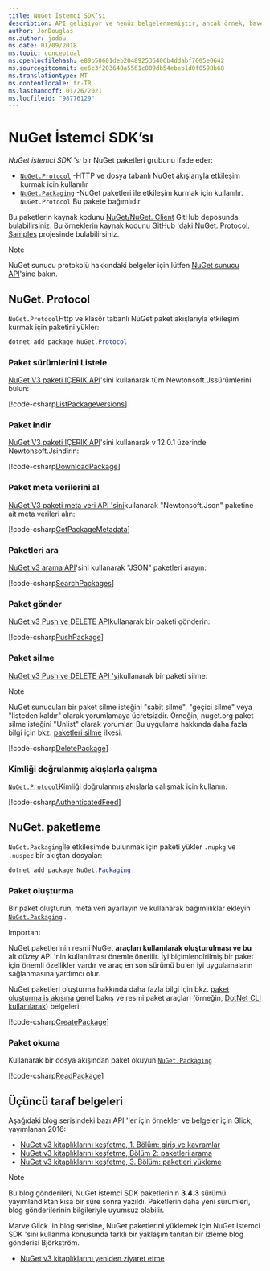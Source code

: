 ```yaml
---
title: NuGet İstemci SDK’sı
description: API gelişiyor ve henüz belgelenmemiştir, ancak örnek, bave Glick 'in blogundan bulunabilir.
author: JonDouglas
ms.author: jodou
ms.date: 01/09/2018
ms.topic: conceptual
ms.openlocfilehash: e89b50601deb204892536406b4ddabf7005e0642
ms.sourcegitcommit: ee6c3f203648a5561c809db54ebeb1d0f0598b68
ms.translationtype: MT
ms.contentlocale: tr-TR
ms.lasthandoff: 01/26/2021
ms.locfileid: "98776129"
---
```

# <a name="nuget-client-sdk"></a>NuGet İstemci SDK’sı

*NuGet istemci SDK 'sı* bir NuGet paketleri grubunu ifade eder:

* [`NuGet.Protocol`](https://www.nuget.org/packages/NuGet.Protocol) -HTTP ve dosya tabanlı NuGet akışlarıyla etkileşim kurmak için kullanılır
* [`NuGet.Packaging`](https://www.nuget.org/packages/NuGet.Packaging) -NuGet paketleri ile etkileşim kurmak için kullanılır. `NuGet.Protocol` Bu pakete bağımlıdır

Bu paketlerin kaynak kodunu [NuGet/NuGet. Client](https://github.com/NuGet/NuGet.Client) GitHub deposunda bulabilirsiniz.
Bu örneklerin kaynak kodunu GitHub 'daki [NuGet. Protocol. Samples](https://github.com/NuGet/Samples/tree/master/NuGetProtocolSamples) projesinde bulabilirsiniz.

> [!Note]
> NuGet sunucu protokolü hakkındaki belgeler için lütfen [NuGet sunucu API](~/api/overview.md)'sine bakın.

## <a name="nugetprotocol"></a>NuGet. Protocol

`NuGet.Protocol`Http ve klasör tabanlı NuGet paket akışlarıyla etkileşim kurmak için paketini yükler:

```ps1
dotnet add package NuGet.Protocol
```

### <a name="list-package-versions"></a>Paket sürümlerini Listele

[NuGet V3 paketi IÇERIK API](../api/package-base-address-resource.md#enumerate-package-versions)'sini kullanarak tüm Newtonsoft.Jssürümlerini bulun:

[!code-csharp[ListPackageVersions](~/../nuget-samples/NuGetProtocolSamples/Program.cs?name=ListPackageVersions)]

### <a name="download-a-package"></a>Paket indir

[NuGet V3 paketi IÇERIK API](../api/package-base-address-resource.md)'sini kullanarak v 12.0.1 üzerinde Newtonsoft.Jsindirin:

[!code-csharp[DownloadPackage](~/../nuget-samples/NuGetProtocolSamples/Program.cs?name=DownloadPackage)]

### <a name="get-package-metadata"></a>Paket meta verilerini al

[NuGet V3 paketi meta veri API 'sini](../api/registration-base-url-resource.md)kullanarak "Newtonsoft.Json" paketine ait meta verileri alın:

[!code-csharp[GetPackageMetadata](~/../nuget-samples/NuGetProtocolSamples/Program.cs?name=GetPackageMetadata)]

### <a name="search-packages"></a>Paketleri ara

[NuGet v3 arama API](../api/search-query-service-resource.md)'sini kullanarak "JSON" paketleri arayın:

[!code-csharp[SearchPackages](~/../nuget-samples/NuGetProtocolSamples/Program.cs?name=SearchPackages)]

### <a name="push-a-package"></a>Paket gönder

[NuGet v3 Push ve DELETE API](../api/package-publish-resource.md)kullanarak bir paketi gönderin:

[!code-csharp[PushPackage](~/../nuget-samples/NuGetProtocolSamples/Program.cs?name=PushPackage)]

### <a name="delete-a-package"></a>Paket silme

[NuGet v3 Push ve DELETE API 'yi](../api/package-publish-resource.md)kullanarak bir paketi silme:

> [!Note]
> NuGet sunucuları bir paket silme isteğini "sabit silme", "geçici silme" veya "listeden kaldır" olarak yorumlamaya ücretsizdir.
> Örneğin, nuget.org paket silme isteğini "Unlist" olarak yorumlar. Bu uygulama hakkında daha fazla bilgi için bkz. [paketleri silme](../nuget-org/policies/deleting-packages.md) ilkesi.

[!code-csharp[DeletePackage](~/../nuget-samples/NuGetProtocolSamples/Program.cs?name=DeletePackage)]

### <a name="work-with-authenticated-feeds"></a>Kimliği doğrulanmış akışlarla çalışma

[`NuGet.Protocol`](https://www.nuget.org/packages/NuGet.Protocol)Kimliği doğrulanmış akışlarla çalışmak için kullanın.

[!code-csharp[AuthenticatedFeed](~/../nuget-samples/NuGetProtocolSamples/Program.cs?name=AuthenticatedFeed)]

## <a name="nugetpackaging"></a>NuGet. paketleme

`NuGet.Packaging`İle etkileşimde bulunmak için paketi yükler `.nupkg` ve `.nuspec` bir akıştan dosyalar:

```ps1
dotnet add package NuGet.Packaging
```

### <a name="create-a-package"></a>Paket oluşturma

Bir paket oluşturun, meta veri ayarlayın ve kullanarak bağımlılıklar ekleyin [`NuGet.Packaging`](https://www.nuget.org/packages/NuGet.Packaging) .

> [!IMPORTANT]
> NuGet paketlerinin resmi NuGet **araçları kullanılarak oluşturulması ve bu** alt düzey API 'nin kullanılması önemle önerilir. İyi biçimlendirilmiş bir paket için önemli özellikler vardır ve araç en son sürümü bu en iyi uygulamaların sağlanmasına yardımcı olur.
> 
> NuGet paketleri oluşturma hakkında daha fazla bilgi için bkz. [paket oluşturma iş akışına](../create-packages/overview-and-workflow.md) genel bakış ve resmi paket araçları (örneğin, [DotNet CLI kullanılarak](../create-packages/creating-a-package-dotnet-cli.md)) belgeleri.

[!code-csharp[CreatePackage](~/../nuget-samples/NuGetProtocolSamples/Program.cs?name=CreatePackage)]

### <a name="read-a-package"></a>Paket okuma

Kullanarak bir dosya akışından paket okuyun [`NuGet.Packaging`](https://www.nuget.org/packages/NuGet.Packaging) .

[!code-csharp[ReadPackage](~/../nuget-samples/NuGetProtocolSamples/Program.cs?name=ReadPackage)]

## <a name="third-party-documentation"></a>Üçüncü taraf belgeleri

Aşağıdaki blog serisindeki bazı API 'ler için örnekler ve belgeler için Glick, yayımlanan 2016:

- [NuGet v3 kitaplıklarını keşfetme, 1. Bölüm: giriş ve kavramlar](http://daveaglick.com/posts/exploring-the-nuget-v3-libraries-part-1)
- [NuGet v3 kitaplıklarını keşfetme, Bölüm 2: paketleri arama](http://daveaglick.com/posts/exploring-the-nuget-v3-libraries-part-2)
- [NuGet v3 kitaplıklarını keşfetme, 3. Bölüm: paketleri yükleme](http://daveaglick.com/posts/exploring-the-nuget-v3-libraries-part-3)

> [!Note]
> Bu blog gönderileri, NuGet istemci SDK paketlerinin **3.4.3** sürümü yayımlandıktan kısa bir süre sonra yazıldı.
> Paketlerin daha yeni sürümleri, blog gönderilerinin bilgileriyle uyumsuz olabilir.

Marve Glick 'in blog serisine, NuGet paketlerini yüklemek için NuGet Istemci SDK 'sını kullanma konusunda farklı bir yaklaşım tanıtan bir izleme blog gönderisi Björkström.

- [NuGet v3 kitaplıklarını yeniden ziyaret etme](https://martinbjorkstrom.com/posts/2018-09-19-revisiting-nuget-client-libraries)
